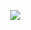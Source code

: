              ![](https://cdn.discordapp.com/attachments/486915002037436428/842023916658753576/LuisPic.gif)
